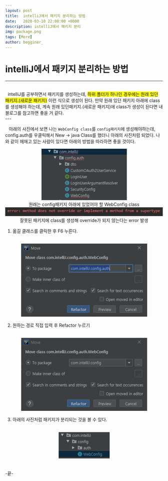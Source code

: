 ```yaml
---
layout: post
title:  intelliJ에서 패키지 분리하는 방법
date:   2020-03-10 22:08:00 +0000
description: intelliJ에서 패키지 분리
img: package.png
tags: [More]
author: begginer_
---
```


# intelliJ에서 패키지 분리하는 방법

---
<br>
&nbsp;&nbsp;intelliJ를 공부하면서 패키지를 생성하는데, <span style="background-color:yellow">하위 폴더가 하나인 경우에는 원래 있던 패키지.(새로운 패키지)</span> 이런 식으로 생성이 된다. 만약 원래 있던 패키지 아래에 class를 생성해야 하는데, 계속 원래 있던패키지.(새로운 패키지)에 class가 생성이 된다면 내 블로그를 참고하면 좋을 거 같다.
<br>
---

&nbsp;&nbsp; 아래의 사진에서 보면 나는 `WebConfig class`를 `config패키지`에 생성해야하는데, config.auth를 우클릭해서 New -> java Class를 했더니 아래의 사진처럼 되었다. 나와 같이 헤매고 있는 사람이 있다면 아래의 방법을 따라하면 좋을 것이다.

<center><img src = "/assets/img/intelliJ/01.png"></center>

<center>원래는 config패키지 아래에 있었어야 할 WebConfig class</center>

<center><img src = "/assets/img/intelliJ/02.png"></center>

<center>잘못된 패키지에 class를 생성해 override가 되지 않는다는 error 발생</center>

1. 옮길 클래스를 클릭한 후 F6 누른다.
<br>
<center><img src = "/assets/img/intelliJ/03.png"></center>

2. 원하는 경로 직접 입력 후 Refactor 누르기
<br>
<center><img src = "/assets/img/intelliJ/04.png"></center>

3. 아래의 사진처럼 패키지가 분리되는 것을 볼 수 있다.
<br>
<center><img src = "/assets/img/intelliJ/05.png"></center>
<br><br>
-끝-